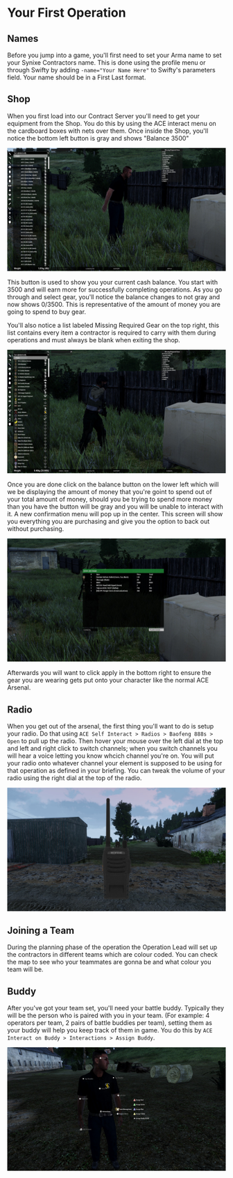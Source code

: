 # Your First Operation

## Names

Before you jump into a game, you'll first need to set your Arma name to set your Synixe Contractors name. This is done using the profile menu or through Swifty by adding  `-name="Your Name Here"` to Swifty's parameters field. Your name should be in a First Last format.

## Shop

When you first load into our Contract Server you'll need to get your equipment from the Shop. You do this by using the ACE interact menu on the cardboard boxes with nets over them. Once inside the Shop, you'll notice the bottom left button is gray and shows "Balance 3500"

![Arsenal1](images/ars1.jpg)

This button is used to show you your current cash balance. You start with 3500 and will earn more for successfully completing operations. As you go through and select gear, you'll notice the balance changes to not gray and now shows 0/3500. This is representative of the amount of money you are going to spend to buy gear.

You'll also notice a list labeled Missing Required Gear on the top right, this list contains every item a contractor is required to carry with them during operations and must always be blank when exiting the shop.

![Arsenal2](images/ars2.jpg)

Once you are done click on the balance button on the lower left which will we be displaying the amount of money that you're goint to spend out of your total amount of money, should you be trying to spend more money than you have the button will be gray and you will be unable to interact with it. A new confirmation menu will pop up in the center. This screen will show you everything you are purchasing and give you the option to back out without purchasing.

![Arsenal3](images/ars3.jpg)

Afterwards you will want to click apply in the bottom right to ensure the gear you are wearing gets put onto your character like the normal ACE Arsenal.

## Radio

When you get out of the arsenal, the first thing you'll want to do is setup your radio. Do that using `ACE Self Interact > Radios > Baofeng 888s > Open`  to pull up the radio. Then hover your mouse over the left dial at the top and left and right click to switch channels; when you switch channels you will hear a voice letting you know whcich channel you're on. You will put your radio onto whatever channel your element is supposed to be using for that operation as defined in your briefing. You can tweak the volume of your radio using the right dial at the top of the radio.

![Radio](images/radio.jpg)

## Joining a Team

During the planning phase of the operation the Operation Lead will set up the contractors in different teams which are colour coded. You can check the map to see who your teammates are gonna be and what colour you team will be.

## Buddy

After you've got your team set, you'll need your battle buddy. Typically they will be the person who is paired with you in your team. (For example:  4 operators per team, 2 pairs of battle buddies per team), setting them as your buddy will help you keep track of them in game. You do this by `ACE Interact on Buddy > Interactions > Assign Buddy`.

![Buddy](images/buddy.jpg)
